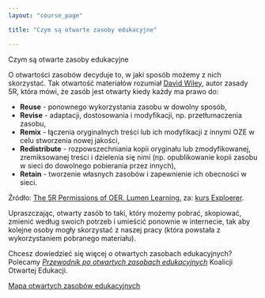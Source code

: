 ```yaml
---
layout: "course_page"

title: "Czym są otwarte zasoby edukacyjne"

---
```


<div class="text-center screen-title">
Czym są otwarte zasoby edukacyjne
</div>

<div class="screen-content">
  <p>O otwartości zasobów decyduje to, w jaki sposób możemy z nich skorzystać. Tak otwartość materiałów rozumiał <a class="content-link" href="https://en.wikipedia.org/wiki/David_A._Wiley"> David Wiley</a>, autor zasady 5R, która mówi, że zasób jest otwarty kiedy każdy ma prawo do:</p>
  <p>
  <ul>
<li class="bullet"><strong>Reuse</strong> - ponownego wykorzystania zasobu w dowolny sposób,</li>
<li class="bullet"><strong>Revise</strong> - adaptacji, dostosowania i modyfikacji, np. przetłumaczenia zasobu,</li>
<li class="bullet"><strong>Remix</strong> - łączenia oryginalnych treści lub ich modyfikacji z innymi OZE w celu stworzenia nowej jakości,</li>
<li class="bullet"><strong>Redistribute</strong> - rozpowszechniania kopii oryginału lub zmodyfikowanej, zremiksowanej treści i dzielenia się nimi (np. opublikowanie kopii zasobu w sieci do dowolnego pobierania przez innych),</li>
<li class="bullet"><strong>Retain</strong> - tworzenie własnych zasobów i zapewnienie ich obecności w sieci.</li>
 </ul>
  </p>
  <p class="source">
 Źródło: <a class="content-link" href="http://lumenlearning.com/about-oer/">The 5R Permissions of OER. Lumen Learning.</a> za:  <a class="content-link" href="http://www.exploerercourse.org/pl/">kurs Exploerer</a>. 
  </p>

<p>
Upraszczając, otwarty zasób to taki, który możemy pobrać, skopiować, zmienić według swoich potrzeb i umieścić ponownie w internecie, tak aby kolejne osoby mogły skorzystać z naszej pracy (która powstała z wykorzystaniem pobranego materiału).
</p>

<p>
Chcesz dowiedzieć się więcej o otwartych zasobach edukacyjnych? Polecamy <a class="content-link" href="https://koed.org.pl/pl/blog/2014/05/07/przewodnik-po-otwartych-zasobach-edukacyjnych-wersja-5/
"><i>Przewodnik po otwartych zasobach edukacyjnych</i></a> Koalicji Otwartej Edukacji.
</p>

</div> 

<div class="row">
<div class="col-md-4 col-md-offset-4 col-xs-12">
 <a class="oze-map-link" href="https://men.gov.pl/wp-content/uploads/2013/07/mapa_oze.pdf">
   <div class="oze-map-button">
     <p>Mapa otwartych zasobów edukacyjnych</p>                             
  </div>  
  </a> 
</div>            
</div>  
